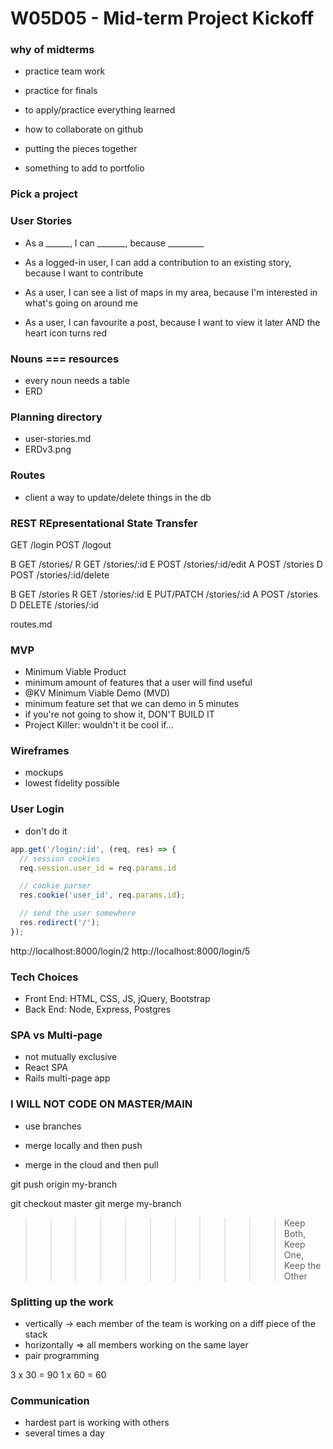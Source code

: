 # W05D05 - Mid-term Project Kickoff

### why of midterms
* practice team work
* practice for finals
* to apply/practice everything learned
* how to collaborate on github
* putting the pieces together

* something to add to portfolio

### Pick a project

### User Stories
* As a ______, I can _______, because _________

* As a logged-in user, I can add a contribution to an existing story, because I want to contribute

* As a user, I can see a list of maps in my area, because I'm interested in what's going on around me

* As a user, I can favourite a post, because I want to view it later AND the heart icon turns red

### Nouns === resources
* every noun needs a table
* ERD

### Planning directory
* user-stories.md
* ERDv3.png

### Routes
* client a way to update/delete things in the db

### REST REpresentational State Transfer

GET /login
POST /logout

B GET   /stories/
R GET   /stories/:id
E POST  /stories/:id/edit
A POST  /stories
D POST  /stories/:id/delete

B GET         /stories
R GET         /stories/:id
E PUT/PATCH   /stories/:id
A POST        /stories
D DELETE      /stories/:id

routes.md

### MVP
* Minimum Viable Product
* minimum amount of features that a user will find useful
* @KV Minimum Viable Demo (MVD)
* minimum feature set that we can demo in 5 minutes
* if you're not going to show it, DON'T BUILD IT
* Project Killer: wouldn't it be cool if...

### Wireframes
* mockups
* lowest fidelity possible

### User Login
* don't do it

```js
app.get('/login/:id', (req, res) => {
  // session cookies
  req.session.user_id = req.params.id

  // cookie parser
  res.cookie('user_id', req.params.id);

  // send the user somewhere
  res.redirect('/');
});
```

http://localhost:8000/login/2
http://localhost:8000/login/5

### Tech Choices
* Front End: HTML, CSS, JS, jQuery, Bootstrap
* Back End: Node, Express, Postgres

### SPA vs Multi-page
* not mutually exclusive
* React SPA
* Rails multi-page app

### I WILL NOT CODE ON MASTER/MAIN
* use branches

* merge locally and then push
* merge in the cloud and then pull

git push origin my-branch

git checkout master
git merge my-branch


>>>>>>>>>>>Keep Both, Keep One, Keep the Other

>>>>>>>>>>>

### Splitting up the work
* vertically -> each member of the team is working on a diff piece of the stack
* horizontally => all members working on the same layer
* pair programming

3 x 30 = 90
1 x 60 = 60

### Communication
* hardest part is working with others
* several times a day





